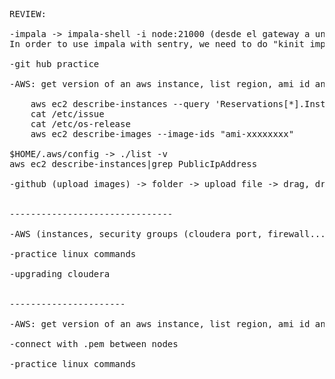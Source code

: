 
<pre>
REVIEW:

-impala -> impala-shell -i node:21000 (desde el gateway a un worker) -> impala -i worker1
In order to use impala with sentry, we need to do "kinit impala" and then, impala-shell -i

-git hub practice

-AWS: get version of an aws instance, list region, ami id and os you are using
	
	aws ec2 describe-instances --query 'Reservations[*].Instances[*].[InstanceId,Platform]' --output text
	cat /etc/issue
	cat /etc/os-release
	aws ec2 describe-images --image-ids "ami-xxxxxxxx"

$HOME/.aws/config -> ./list -v
aws ec2 describe-instances|grep PublicIpAddress

-github (upload images) -> folder -> upload file -> drag, drop and commit 


-------------------------------

-AWS (instances, security groups (cloudera port, firewall...IPs changing(when turning them off and on))

-practice linux commands

-upgrading cloudera


----------------------

-AWS: get version of an aws instance, list region, ami id and os you are using -> 

-connect with .pem between nodes

-practice linux commands


</pre>
